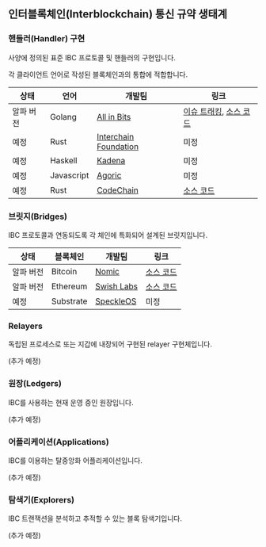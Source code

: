 ## 인터블록체인(Interblockchain) 통신 규약 생태계

### 핸들러(Handler) 구현

사양에 정의된 표준 IBC 프로토콜 및 핸들러의 구현입니다.

각 클라이언트 언어로 작성된 블록체인과의 통합에 적합합니다.

상태 | 언어 | 개발팀 | 링크
--- | --- | --- | ---
알파 버전 | Golang | [All in Bits](https://tendermint.com) | [이슈 트래킹](https://github.com/cosmos/ics/issues/145), [소스 코드](https://github.com/cosmos/cosmos-sdk/pull/4548)
예정 | Rust | [Interchain Foundation](https://interchain.io) | 미정
예정 | Haskell | [Kadena](https://kadena.io) | 미정
예정 | Javascript | [Agoric](https://agoric.com) | 미정
예정 | Rust | [CodeChain](https://codechain.io) | [소스 코드](https://github.com/CodeChain-io/codechain)

### 브릿지(Bridges)

IBC 프로토콜과 연동되도록 각 체인에 특화되어 설계된 브릿지입니다.

상태 | 블록체인 | 개발팀 | 링크
--- | --- | --- | ---
알파 버전 | Bitcoin | [Nomic](https://nomic.io) | [소스 코드](https://github.com/nomic-io/bitcoin-peg)
알파 버전 | Ethereum | [Swish Labs](http://www.swishlabs.com/) | [소스 코드](https://github.com/swishlabsco/peggy)
예정 | Substrate | [SpeckleOS](https://www.speckleos.io/) | 미정

### Relayers

독립된 프로세스로 또는 지갑에 내장되어 구현된 relayer 구현체입니다.

(추가 예정)

### 원장(Ledgers)

IBC를 사용하는 현재 운영 중인 원장입니다.

(추가 예정)

### 어플리케이션(Applications)

IBC를 이용하는 탈중앙화 어플리케이션입니다.

(추가 예정)

### 탐색기(Explorers)

IBC 트랜잭션을 분석하고 추적할 수 있는 블록 탐색기입니다.

(추가 예정)
